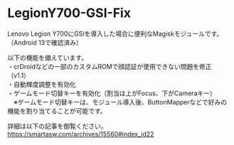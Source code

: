 # LegionY700-GSI-Fix
Lenovo Legion Y700にGSIを導入した場合に便利なMagiskモジュールです。（Android 13で確認済み）

以下の機能を備えています。<br>
・crDroidなどの一部のカスタムROMで顔認証が使用できない問題を修正（v1.1）<br>
・自動輝度調整を有効化<br>
・ゲームモード切替キーを有効化（割当は上がFocus、下がCameraキー）<br>
　※ゲームモード切替キーは、モジュール導入後、ButtonMapperなどで好みの機能を割り当てることが可能です。


詳細は以下の記事を御覧ください。
https://smartasw.com/archives/15560#index_id22
